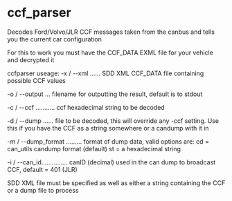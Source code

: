 # ccf_parser

Decodes Ford/Volvo/JLR CCF messages taken from the canbus and tells you the current car configuration

For this to work you must have the CCF_DATA EXML file for your vehicle and decrypted it

ccfparser useage:
   -x / --xml <filename> ......  SDD XML CCF_DATA file containing possible CCF values

   -o / --output <filename> ...  filename for outputting the result, default is to stdout

   -c / --ccf <ccf> ...........  ccf hexadecimal string to be decoded

   -d / --dump <filename>......  file to be decoded, this will override any -ccf setting.
                                 Use this if you have the CCF as a string somewhere or a candump with it in

   -m / --dump_format .........  format of dump data, valid options are:
                                   cd = can_utils candump format (default)
                                   st = a hexadecimal string

   -i / --can_id...............  canID (decimal) used in the can dump to broadcast CCF, default = 401 (JLR)

SDD XML file must be specified as well as either a string containing the CCF or a dump file to process